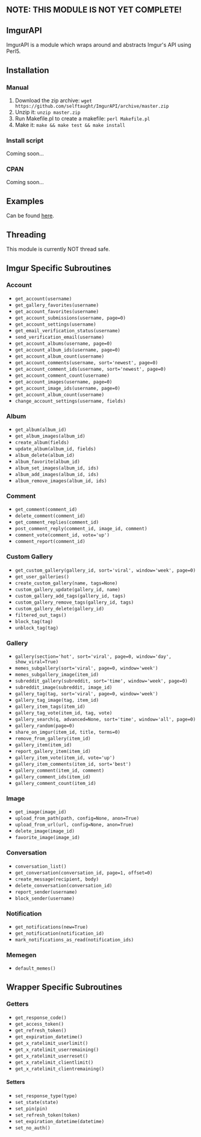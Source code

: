 ## NOTE: THIS MODULE IS NOT YET COMPLETE!

## ImgurAPI

ImgurAPI is a module which wraps around and abstracts Imgur's API using Perl5. 

## Installation

### Manual 

1. Download the zip archive: `wget https://github.com/selftaught/ImgurAPI/archive/master.zip`
2. Unzip it: `unzip master.zip`
3. Run Makefile.pl to create a makefile: `perl Makefile.pl`
4. Make it: `make && make test && make install`

### Install script

Coming soon...

### CPAN

Coming soon... 

## Examples

Can be found [here](https://github.com/selftaught/ImgurAPI/examples).

## Threading

This module is currently NOT thread safe.

## Imgur Specific Subroutines

### Account

- `get_account(username)`
- `get_gallery_favorites(username)`
- `get_account_favorites(username)`
- `get_account_submissions(username, page=0)`
- `get_account_settings(username)`
- `get_email_verification_status(username)`
- `send_verification_email(username)`
- `get_account_albums(username, page=0)`
- `get_account_album_ids(username, page=0)`
- `get_account_album_count(username)`
- `get_account_comments(username, sort='newest', page=0)`
- `get_account_comment_ids(username, sort='newest', page=0)`
- `get_account_comment_count(username)`
- `get_account_images(username, page=0)`
- `get_account_image_ids(username, page=0)`
- `get_account_album_count(username)`
- `change_account_settings(username, fields)`

### Album

- `get_album(album_id)`
- `get_album_images(album_id)`
- `create_album(fields)`
- `update_album(album_id, fields)`
- `album_delete(album_id)`
- `album_favorite(album_id)`
- `album_set_images(album_id, ids)`
- `album_add_images(album_id, ids)`
- `album_remove_images(album_id, ids)`

### Comment

- `get_comment(comment_id)`
- `delete_comment(comment_id)`
- `get_comment_replies(comment_id)`
- `post_comment_reply(comment_id, image_id, comment)`
- `comment_vote(comment_id, vote='up')`
- `comment_report(comment_id)`

### Custom Gallery

- `get_custom_gallery(gallery_id, sort='viral', window='week', page=0)`
- `get_user_galleries()`
- `create_custom_gallery(name, tags=None)`
- `custom_gallery_update(gallery_id, name)`
- `custom_gallery_add_tags(gallery_id, tags)`
- `custom_gallery_remove_tags(gallery_id, tags)`
- `custom_gallery_delete(gallery_id)`
- `filtered_out_tags()`
- `block_tag(tag)`
- `unblock_tag(tag)`

### Gallery

- `gallery(section='hot', sort='viral', page=0, window='day', show_viral=True)`
- `memes_subgallery(sort='viral', page=0, window='week')`
- `memes_subgallery_image(item_id)`
- `subreddit_gallery(subreddit, sort='time', window='week', page=0)`
- `subreddit_image(subreddit, image_id)`
- `gallery_tag(tag, sort='viral', page=0, window='week')`
- `gallery_tag_image(tag, item_id)`
- `gallery_item_tags(item_id)`
- `gallery_tag_vote(item_id, tag, vote)`
- `gallery_search(q, advanced=None, sort='time', window='all', page=0)`
- `gallery_random(page=0)`
- `share_on_imgur(item_id, title, terms=0)`
- `remove_from_gallery(item_id)`
- `gallery_item(item_id)`
- `report_gallery_item(item_id)`
- `gallery_item_vote(item_id, vote='up')`
- `gallery_item_comments(item_id, sort='best')`
- `gallery_comment(item_id, comment)`
- `gallery_comment_ids(item_id)`
- `gallery_comment_count(item_id)`

### Image

- `get_image(image_id)`
- `upload_from_path(path, config=None, anon=True)`
- `upload_from_url(url, config=None, anon=True)`
- `delete_image(image_id)`
- `favorite_image(image_id)`

### Conversation

- `conversation_list()`
- `get_conversation(conversation_id, page=1, offset=0)`
- `create_message(recipient, body)`
- `delete_conversation(conversation_id)`
- `report_sender(username)`
- `block_sender(username)`

### Notification

- `get_notifications(new=True)`
- `get_notification(notification_id)`
- `mark_notifications_as_read(notification_ids)`

### Memegen

- `default_memes()`

## Wrapper Specific Subroutines

### Getters

- `get_response_code()`
- `get_access_token()`
- `get_refresh_token()`
- `get_expiration_datetime()`
- `get_x_ratelimit_userlimit()`
- `get_x_ratelimit_userremaining()`
- `get_x_ratelimit_userreset()`
- `get_x_ratelimit_clientlimit()`
- `get_x_ratelimit_clientremaining()`

#### Setters
 - `set_response_type(type)`
 - `set_state(state)`
 - `set_pin(pin)`
 - `set_refresh_token(token)`
 - `set_expiration_datetime(datetime)`
 - `set_no_auth()`
 

